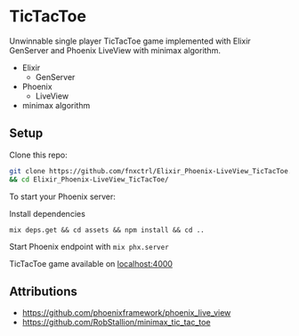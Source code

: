 # TicTacToe

Unwinnable single player TicTacToe game implemented with Elixir GenServer and Phoenix LiveView with minimax algorithm.

* Elixir
  * GenServer
* Phoenix
  * LiveView
* minimax algorithm



## Setup

Clone this repo:
```bash
git clone https://github.com/fnxctrl/Elixir_Phoenix-LiveView_TicTacToe.git \
&& cd Elixir_Phoenix-LiveView_TicTacToe/
```

To start your Phoenix server:

Install dependencies
```
mix deps.get && cd assets && npm install && cd ..
```
Start Phoenix endpoint with `mix phx.server`

TicTacToe game available on [localhost:4000](http://127.0.0.1:4000)


## Attributions

* https://github.com/phoenixframework/phoenix_live_view
* https://github.com/RobStallion/minimax_tic_tac_toe
